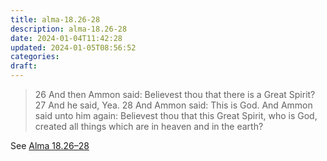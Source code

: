 ```yaml
---
title: alma-18.26-28
description: alma-18.26-28
date: 2024-01-04T11:42:28
updated: 2024-01-05T08:56:52
categories: 
draft:
---
```


> 26 And then Ammon said: Believest thou that there is a Great Spirit?  27 And he said, Yea.  28 And Ammon said: This is God. And Ammon said unto him again: Believest thou that this Great Spirit, who is God, created all things which are in heaven and in the earth?

See [Alma 18.26–28](https://www.churchofjesuschrist.org/study/scriptures/bofm/alma/18?id=p26-p28&lang=eng#p26)
